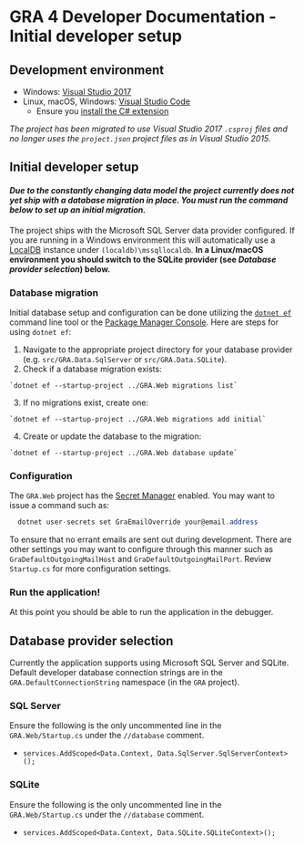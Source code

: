 # GRA 4 Developer Documentation - Initial developer setup

## Development environment

- Windows: [Visual Studio 2017](https://www.visualstudio.com/vs/)
- Linux, macOS, Windows: [Visual Studio Code](https://code.visualstudio.com/)
  - Ensure you [install the C# extension](https://code.visualstudio.com/docs/runtimes/dotnet)

*The project has been migrated to use Visual Studio 2017 `.csproj` files and no longer uses the `project.json` project files as in Visual Studio 2015.*

## Initial developer setup

#### *Due to the constantly changing data model the project currently does not yet ship with a database migration in place. You must run the command below to set up an initial migration.*

The project ships with the Microsoft SQL Server data provider configured. If you are running in a Windows environment this will automatically use a [LocalDB](https://msdn.microsoft.com/en-us/library/hh510202.aspx) instance under `(localdb)\mssqllocaldb`. **In a Linux/macOS environment you should switch to the SQLite provider (see *Database provider selection*) below.**

### Database migration

Initial database setup and configuration can be done utilizing the [`dotnet ef`](https://docs.microsoft.com/en-us/ef/core/miscellaneous/cli/dotnet) command line tool or the [Package Manager Console](https://docs.microsoft.com/en-us/ef/core/miscellaneous/cli/powershell). Here are steps for using `dotnet ef`:

  1. Navigate to the appropriate project directory for your database provider (e.g. `src/GRA.Data.SqlServer` or `src/GRA.Data.SQLite`).
  2. Check if a database migration exists:

    `dotnet ef --startup-project ../GRA.Web migrations list`

  3. If no migrations exist, create one:

    `dotnet ef --startup-project ../GRA.Web migrations add initial`

  4. Create or update the database to the migration:

    `dotnet ef --startup-project ../GRA.Web database update`

### Configuration

The `GRA.Web` project has the [Secret Manager](https://docs.microsoft.com/en-us/aspnet/core/security/app-secrets#secret-manager) enabled. You may want to issue a command such as:

```c#
  dotnet user-secrets set GraEmailOverride your@email.address
```

To ensure that no errant emails are sent out during development. There are other settings you may want to configure through this manner such as `GraDefaultOutgoingMailHost` and `GraDefaultOutgoingMailPort`. Review `Startup.cs` for more configuration settings.

### Run the application!

At this point you should be able to run the application in the debugger.

## Database provider selection

Currently the application supports using Microsoft SQL Server and SQLite. Default developer database connection strings are in the `GRA.DefaultConnectionString` namespace (in the `GRA` project).

### SQL Server

Ensure the following is the only uncommented line in the `GRA.Web/Startup.cs` under the `//database` comment.

- `services.AddScoped<Data.Context, Data.SqlServer.SqlServerContext>();`

### SQLite

Ensure the following is the only uncommented line in the `GRA.Web/Startup.cs` under the `//database` comment.

- `services.AddScoped<Data.Context, Data.SQLite.SQLiteContext>();`
